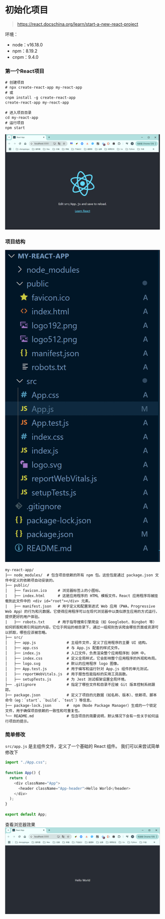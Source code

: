 # 初始化项目

> https://react.docschina.org/learn/start-a-new-react-project

环境：
- node：v16.18.0
- npm：8.19.2
- cnpm：9.4.0

### 第一个React项目

```shell
# 创建项目
# npx create-react-app my-react-app
# 或
cnpm install -g create-react-app
create-react-app my-react-app

# 进入项目目录
cd my-react-app
# 运行项目
npm start
```

![](./images/01-初始化项目_1734778616209.png)


### 项目结构

![](./images/01-初始化项目_1734780220204.png)

```
my-react-app/
├── node_modules/  # 包含项目依赖的所有 npm 包。这些包是通过 package.json 文件中定义的依赖项自动安装的。
├── public/
│   ├── favicon.ico     # 浏览器标签上的小图标。
|   ├── index.html      # 这是应用程序的 HTML 模板文件。React 应用程序将被挂载到此文件中的 <div id="root"></div> 元素。
|   ├── manifest.json   # 用于定义和配置渐进式 Web 应用（PWA，Progressive Web App）的行为和元数据。它使得应用程序可以在现代浏览器中以类似原生应用的方式运行，提供更好的用户体验。
|   ├── robots.txt      # 用于指导搜索引擎爬虫（如 Googlebot、Bingbot 等）如何抓取和索引网站的内容。它位于网站的根目录下，通过一组规则告诉爬虫哪些页面或资源可以抓取，哪些应该被忽略。
├── src/
│   ├── app.js              # 主组件文件，定义了应用程序的主要 UI 结构。
│   ├── app.css             # 与 App.js 配套的样式文件。
│   ├── index.js            # 入口文件，负责渲染整个应用程序到 DOM 中。
│   ├── index.css           # 定义全局样式，它会影响整个应用程序的外观和布局。
│   ├── logo.svg            # 默认的应用程序 logo 图像。
│   ├── App.test.js         # 用于编写和运行针对 App.js 组件的单元测试。
│   ├── reportWebVitals.js  # 用于报告性能指标的实用工具函数。
│   ├── setupTests.js       # 为 Jest 测试框架设置全局环境。
├── .gitignore              # 指定了哪些文件和目录不应被 Git 版本控制系统跟踪。
├── package.json            # 定义了项目的元数据（如名称、版本）、依赖项、脚本命令（eg：`start`、`build`、`test`）等信息。
├── package-lock.json       #  npm（Node Package Manager）生成的一个锁定文件，用于确保项目依赖的一致性和可重复性。
└── README.md               # 包含项目的简要说明，默认情况下会有一些关于如何运行项目的提示。
```

### 简单修改

`src/app.js` 是主组件文件，定义了一个基础的 React 组件。
我们可以来尝试简单修改下

```js
import "./App.css";

function App() {
  return (
    <div className="App">
      <header className="App-header">Hello World</header>
    </div>
  );
}

export default App;
```

查看浏览器效果
![](./images/01-初始化项目_1734782260077.png)
